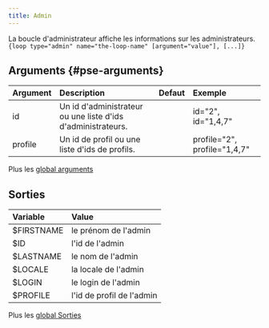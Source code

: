 ```yaml
---
title: Admin
---
```


La boucle d'administrateur affiche les informations sur les administrateurs.
`{loop type="admin" name="the-loop-name" [argument="value"], [...]}`

## Arguments {#pse-arguments}

| Argument | Description                                                  | Defaut | Exemple                      |
| -------- |:------------------------------------------------------------ | :-----: | :--------------------------- |
| id       | Un id d'administrateur ou une liste d'ids d'administrateurs. |         | id="2", id="1,4,7"           |
| profile  | Un id de profil ou une liste d'ids de profils.               |         | profile="2", profile="1,4,7" |

Plus les [global arguments](./global_arguments)

## Sorties

| Variable        | Value                 |
| :-------------  | :-------------------- |
| $FIRSTNAME	  | le prénom de l'admin   |
| $ID	          | l'id de l'admin          |
| $LASTNAME	      | le nom de l'admin    |
| $LOCALE	      | la locale de l'admin      |
| $LOGIN	      | le login de l'admin       |
| $PROFILE	      | l'id de profil de l'admin  |

Plus les [global Sorties](./global_Sorties)